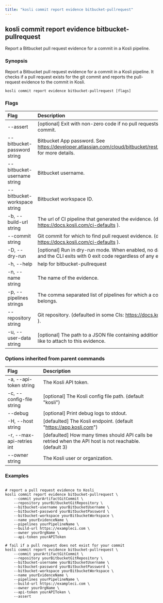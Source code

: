 ```yaml
---
title: "kosli commit report evidence bitbucket-pullrequest"
---
```


## kosli commit report evidence bitbucket-pullrequest

Report a Bitbucket pull request evidence for a commit in a Kosli pipeline.

### Synopsis

Report a Bitbucket pull request evidence for a commit in a Kosli pipeline.
It checks if a pull request exists for the git commit and reports the pull-request evidence to the commit in Kosli.

```shell
kosli commit report evidence bitbucket-pullrequest [flags]
```

### Flags
| Flag | Description |
| :--- | :--- |
|        --assert  |  [optional] Exit with non-zero code if no pull requests found for the given commit.  |
|        --bitbucket-password string  |  Bitbucket App password. See https://developer.atlassian.com/cloud/bitbucket/rest/intro/#authentication for more details.  |
|        --bitbucket-username string  |  Bitbucket username.  |
|        --bitbucket-workspace string  |  Bitbucket workspace ID.  |
|    -b, --build-url string  |  The url of CI pipeline that generated the evidence. (defaulted in some CIs: https://docs.kosli.com/ci-defaults ).  |
|        --commit string  |  Git commit for which to find pull request evidence. (defaulted in some CIs: https://docs.kosli.com/ci-defaults ).  |
|    -D, --dry-run  |  [optional] Run in dry-run mode. When enabled, no data is sent to Kosli and the CLI exits with 0 exit code regardless of any errors.  |
|    -h, --help  |  help for bitbucket-pullrequest  |
|    -n, --name string  |  The name of the evidence.  |
|    -p, --pipelines strings  |  The comma separated list of pipelines for which a commit evidence belongs.  |
|        --repository string  |  Git repository. (defaulted in some CIs: https://docs.kosli.com/ci-defaults ).  |
|    -u, --user-data string  |  [optional] The path to a JSON file containing additional data you would like to attach to this evidence.  |


### Options inherited from parent commands
| Flag | Description |
| :--- | :--- |
|    -a, --api-token string  |  The Kosli API token.  |
|    -c, --config-file string  |  [optional] The Kosli config file path. (default "kosli")  |
|        --debug  |  [optional] Print debug logs to stdout.  |
|    -H, --host string  |  [defaulted] The Kosli endpoint. (default "https://app.kosli.com")  |
|    -r, --max-api-retries int  |  [defaulted] How many times should API calls be retried when the API host is not reachable. (default 3)  |
|        --owner string  |  The Kosli user or organization.  |


### Examples

```shell

# report a pull request evidence to Kosli
kosli commit report evidence bitbucket-pullrequest \
	--commit yourArtifactGitCommit \
	--repository yourBitbucketGitRepository \
	--bitbucket-username yourBitbucketUsername \
	--bitbucket-password yourBitbucketPassword \
	--bitbucket-workspace yourBitbucketWorkspace \
	--name yourEvidenceName \
	--pipelines yourPipelineName \
	--build-url https://exampleci.com \
	--owner yourOrgName \
	--api-token yourAPIToken
	
# fail if a pull request does not exist for your commit
kosli commit report evidence bitbucket-pullrequest \
	--commit yourArtifactGitCommit \
	--repository yourBitbucketGitRepository \
	--bitbucket-username yourBitbucketUsername \
	--bitbucket-password yourBitbucketPassword \
	--bitbucket-workspace yourBitbucketWorkspace \
	--name yourEvidenceName \
	--pipelines yourPipelineName \
	--build-url https://exampleci.com \
	--owner yourOrgName \
	--api-token yourAPIToken \
	--assert

```

